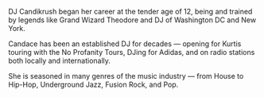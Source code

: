 DJ Candikrush began her career at the tender age of 12, being and trained by legends like Grand Wizard Theodore and DJ of Washington DC and New York.

Candace has been an established DJ for decades — opening for Kurtis touring with the No Profanity Tours, DJing for Adidas, and on radio stations both locally and internationally.

She is seasoned in many genres of the music industry — from House to Hip-Hop, Underground Jazz, Fusion Rock, and Pop.
